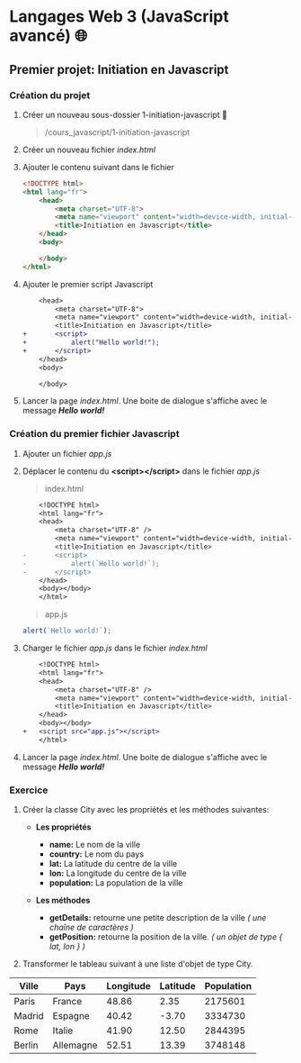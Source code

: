 # **Langages Web 3 (JavaScript avancé)** 🌐

## **Premier projet:** Initiation en Javascript

### **Création du projet**

1. Créer un nouveau sous-dossier 1-initiation-javascript 📁

    > /cours_javascript/1-initiation-javascript

2. Créer un nouveau fichier *index.html*
3. Ajouter le contenu suivant dans le fichier

    ``` html
    <!DOCTYPE html>
    <html lang="fr">
        <head>
            <meta charset="UTF-8">
            <meta name="viewport" content="width=device-width, initial-scale=1.0">
            <title>Initiation en Javascript</title>
        </head>
        <body>

        </body>
    </html>
    ```

4. Ajouter le premier script Javascript

    ```diff
        <head>
            <meta charset="UTF-8">
            <meta name="viewport" content="width=device-width, initial-scale=1.0">
            <title>Initiation en Javascript</title>
    +       <script>
    +           alert("Hello world!");
    +       </script>
        </head>
        <body>

        </body>
    ```

5. Lancer la page *index.html*. Une boite de dialogue s'affiche avec le message ***Hello world!***

### **Création du premier fichier Javascript**

1. Ajouter un fichier *app.js*
2. Déplacer le contenu du **\<script>\</script>** dans le fichier *app.js*

    >index.html

    ```diff
        <!DOCTYPE html>
        <html lang="fr">
        <head>
            <meta charset="UTF-8" />
            <meta name="viewport" content="width=device-width, initial-scale=1.0" />
            <title>Initiation en Javascript</title>
    -       <script>
    -           alert(`Hello world!`);
    -       </script>
        </head>
        <body></body>
        </html>
    ```

    >app.js

    ```javascript
    alert(`Hello world!`);
    ```

3. Charger le fichier *app.js* dans le fichier *index.html*

    ```diff
        <!DOCTYPE html>
        <html lang="fr">
        <head>
            <meta charset="UTF-8" />
            <meta name="viewport" content="width=device-width, initial-scale=1.0" />
            <title>Initiation en Javascript</title>
        </head>
        <body></body>
    +   <script src="app.js"></script>
        </html>
    ```

4. Lancer la page *index.html*. Une boite de dialogue s'affiche avec le message ***Hello world!***

### **Exercice**

1. Créer la classe City avec les propriétés et les méthodes suivantes:

    - **Les propriétés**
        - **name:** Le nom de la ville
        - **country:** Le nom du pays
        - **lat:** La latitude du centre de la ville
        - **lon:** La longitude du centre de la ville
        - **population:** La population de la ville

    - **Les méthodes**
        - **getDetails:** retourne une petite description de la ville *( une chaîne de caractères )*
        - **getPosition:** retourne la position de la ville. *( un objet de type { lat, lon } )*

2. Transformer le tableau suivant à une liste d'objet de type City.

| Ville       | Pays        | Longitude | Latitude | Population |
| ----------- | ----------- | --------- | -------- | ---------- |
| Paris       | France      | 48.86     | 2.35     | 2175601    |
| Madrid      | Espagne     | 40.42     | -3.70    | 3334730    |
| Rome        | Italie      | 41.90     | 12.50    | 2844395    |
| Berlin      | Allemagne   | 52.51     | 13.39    | 3748148    |
